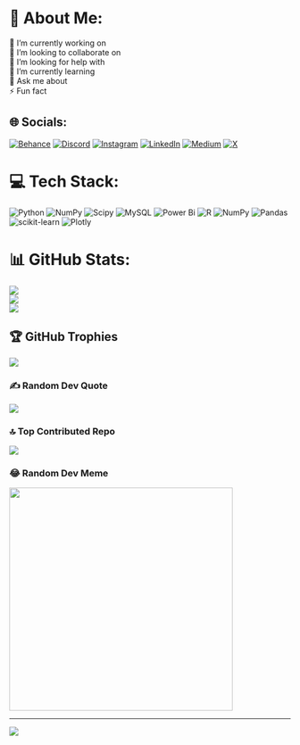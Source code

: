 # 💫 About Me:
🔭 I’m currently working on<br>👯 I’m looking to collaborate on<br>🤝 I’m looking for help with<br>🌱 I’m currently learning<br>💬 Ask me about<br>⚡ Fun fact


## 🌐 Socials:
[![Behance](https://img.shields.io/badge/Behance-1769ff?logo=behance&logoColor=white)](https://behance.net/https://yogeshdhaliya.github.io/yogeshportfolio.github.io/) [![Discord](https://img.shields.io/badge/Discord-%237289DA.svg?logo=discord&logoColor=white)](https://discord.gg/yogeshdhaliya) [![Instagram](https://img.shields.io/badge/Instagram-%23E4405F.svg?logo=Instagram&logoColor=white)](https://instagram.com/yogesh_dhaliya) [![LinkedIn](https://img.shields.io/badge/LinkedIn-%230077B5.svg?logo=linkedin&logoColor=white)](https://linkedin.com/in/yogesdhaliyaa) [![Medium](https://img.shields.io/badge/Medium-12100E?logo=medium&logoColor=white)](https://medium.com/@Yogeshdhaliya) [![X](https://img.shields.io/badge/X-black.svg?logo=X&logoColor=white)](https://x.com/yogitweett) 

# 💻 Tech Stack:
![Python](https://img.shields.io/badge/python-3670A0?style=for-the-badge&logo=python&logoColor=ffdd54) ![NumPy](https://img.shields.io/badge/numpy-%23013243.svg?style=for-the-badge&logo=numpy&logoColor=white) ![Scipy](https://img.shields.io/badge/SciPy-%230C55A5.svg?style=for-the-badge&logo=scipy&logoColor=%white) ![MySQL](https://img.shields.io/badge/mysql-4479A1.svg?style=for-the-badge&logo=mysql&logoColor=white) ![Power Bi](https://img.shields.io/badge/power_bi-F2C811?style=for-the-badge&logo=powerbi&logoColor=black) ![R](https://img.shields.io/badge/r-%23276DC3.svg?style=for-the-badge&logo=r&logoColor=white) ![NumPy](https://img.shields.io/badge/numpy-%23013243.svg?style=for-the-badge&logo=numpy&logoColor=white) ![Pandas](https://img.shields.io/badge/pandas-%23150458.svg?style=for-the-badge&logo=pandas&logoColor=white) ![scikit-learn](https://img.shields.io/badge/scikit--learn-%23F7931E.svg?style=for-the-badge&logo=scikit-learn&logoColor=white) ![Plotly](https://img.shields.io/badge/Plotly-%233F4F75.svg?style=for-the-badge&logo=plotly&logoColor=white)
# 📊 GitHub Stats:
![](https://github-readme-stats.vercel.app/api?username=yogeshdhaliya&theme=dark&hide_border=true&include_all_commits=false&count_private=false)<br/>
![](https://github-readme-streak-stats.herokuapp.com/?user=yogeshdhaliya&theme=dark&hide_border=true)<br/>
![](https://github-readme-stats.vercel.app/api/top-langs/?username=yogeshdhaliya&theme=dark&hide_border=true&include_all_commits=false&count_private=false&layout=compact)

## 🏆 GitHub Trophies
![](https://github-profile-trophy.vercel.app/?username=yogeshdhaliya&theme=radical&no-frame=false&no-bg=true&margin-w=4)

### ✍️ Random Dev Quote
![](https://quotes-github-readme.vercel.app/api?type=horizontal&theme=dark)

### 🔝 Top Contributed Repo
![](https://github-contributor-stats.vercel.app/api?username=yogeshdhaliya&limit=5&theme=dark&combine_all_yearly_contributions=true)

### 😂 Random Dev Meme
<img src='https://memer-new.vercel.app/' style="height: 400px;"/>

---
[![](https://visitcount.itsvg.in/api?id=yogeshdhaliya&icon=0&color=0)](https://visitcount.itsvg.in)
